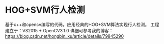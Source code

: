 # HOG+SVM行人检测
基于c++和opencv编写的代码，应用经典的HOG+SVM算法实现行人检测。
工程建立于：VS2015 + OpenCV3.1.0
详细可参考我的博客： https://blog.csdn.net/hongbin_xu/article/details/79845290